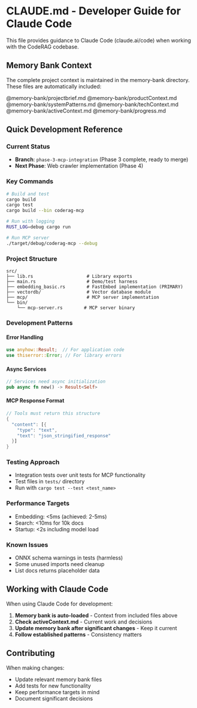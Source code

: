 # CLAUDE.md - Developer Guide for Claude Code

This file provides guidance to Claude Code (claude.ai/code) when working with the CodeRAG codebase.

## Memory Bank Context

The complete project context is maintained in the memory-bank directory. These files are automatically included:

@memory-bank/projectbrief.md
@memory-bank/productContext.md
@memory-bank/systemPatterns.md
@memory-bank/techContext.md
@memory-bank/activeContext.md
@memory-bank/progress.md

## Quick Development Reference

### Current Status
- **Branch**: `phase-3-mcp-integration` (Phase 3 complete, ready to merge)
- **Next Phase**: Web crawler implementation (Phase 4)

### Key Commands
```bash
# Build and test
cargo build
cargo test
cargo build --bin coderag-mcp

# Run with logging
RUST_LOG=debug cargo run

# Run MCP server
./target/debug/coderag-mcp --debug
```

### Project Structure
```
src/
├── lib.rs                    # Library exports
├── main.rs                   # Demo/test harness
├── embedding_basic.rs        # FastEmbed implementation (PRIMARY)
├── vectordb/                 # Vector database module
├── mcp/                      # MCP server implementation
└── bin/
    └── mcp-server.rs        # MCP server binary
```

### Development Patterns

#### Error Handling
```rust
use anyhow::Result;  // For application code
use thiserror::Error; // For library errors
```

#### Async Services
```rust
// Services need async initialization
pub async fn new() -> Result<Self>
```

#### MCP Response Format
```rust
// Tools must return this structure
{
  "content": [{
    "type": "text",
    "text": "json_stringified_response"
  }]
}
```

### Testing Approach
- Integration tests over unit tests for MCP functionality
- Test files in `tests/` directory
- Run with `cargo test --test <test_name>`

### Performance Targets
- Embedding: <5ms (achieved: 2-5ms)
- Search: <10ms for 10k docs
- Startup: <2s including model load

### Known Issues
- ONNX schema warnings in tests (harmless)
- Some unused imports need cleanup
- List docs returns placeholder data

## Working with Claude Code

When using Claude Code for development:

1. **Memory bank is auto-loaded** - Context from included files above
2. **Check activeContext.md** - Current work and decisions
3. **Update memory bank after significant changes** - Keep it current
4. **Follow established patterns** - Consistency matters

## Contributing

When making changes:
- Update relevant memory bank files
- Add tests for new functionality
- Keep performance targets in mind
- Document significant decisions